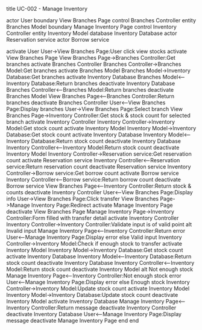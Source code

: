 title UC-002 - Manage Inventory

actor User
boundary View Branches Page
control Branches Controller
entity Branches Model
boundary Manage Inventory Page
control Inventory Controller
entity Inventory Model
database Inventory Database
actor Reservation service
actor Borrow service

activate User
User->View Branches Page:User click view stocks
activate View Branches Page
View Branches Page->Branches Controller:Get branches
activate Branches Controller
Branches Controller->Branches Model:Get branches
activate Branches Model
Branches Model->Inventory Database:Get branches
activate Inventory Database
Branches Model<--Inventory Database:Return branches
deactivate Inventory Database
Branches Controller<--Branches Model:Return branches
deactivate Branches Model
View Branches Page<--Branches Controller:Return branches
deactivate Branches Controller
User<--View Branches Page:Display branches
User->View Branches Page:Select branch
View Branches Page->Inventory Controller:Get stock & stock count for selected branch
activate Inventory Controller
Inventory Controller->Inventory Model:Get stock count
activate Inventory Model
Inventory Model->Inventory Database:Get stock count
activate Inventory Database
Inventory Model<--Inventory Database:Return stock count
deactivate Inventory Database
Inventory Controller<--Inventory Model:Return stock count
deactivate Inventory Model
Inventory Controller->Reservation service:Get reservation count
activate Reservation service
Inventory Controller<--Reservation service:Return reservation count
deactivate Reservation service
Inventory Controller->Borrow service:Get borrow count
activate Borrow service
Inventory Controller<--Borrow service:Return borrow count
deactivate Borrow service
View Branches Page<--Inventory Controller:Return stock & counts
deactivate Inventory Controller
User<--View Branches Page:Display info
User->View Branches Page:Click transfer
View Branches Page->Manage Inventory Page:Redirect
activate Manage Inventory Page
deactivate View Branches Page
Manage Inventory Page->Inventory Controller:Form filled with transfer detail
activate Inventory Controller
Inventory Controller->Inventory Controller:Validate input is of valid point
alt Invalid input
Manage Inventory Page<--Inventory Controller:Return error
User<--Manage Inventory Page:Display error
else Valid input
Inventory Controller->Inventory Model:Check if enough stock to transfer
activate Inventory Model
Inventory Model->Inventory Database:Get stock count
activate Inventory Database
Inventory Model<--Inventory Database:Return stock count
deactivate Inventory Database
Inventory Controller<--Inventory Model:Return stock count
deactivate Inventory Model
alt Not enough stock
Manage Inventory Page<--Inventory Controller:Not enough stock error
User<--Manage Inventory Page:Display error
else Enough stock
Inventory Controller->Inventory Model:Update stock count
activate Inventory Model
Inventory Model->Inventory Database:Update stock count
deactivate Inventory Model
activate Inventory Database
Manage Inventory Page<--Inventory Controller:Return message
deactivate Inventory Controller
deactivate Inventory Database
User<--Manage Inventory Page:Display message
deactivate Manage Inventory Page
end
end